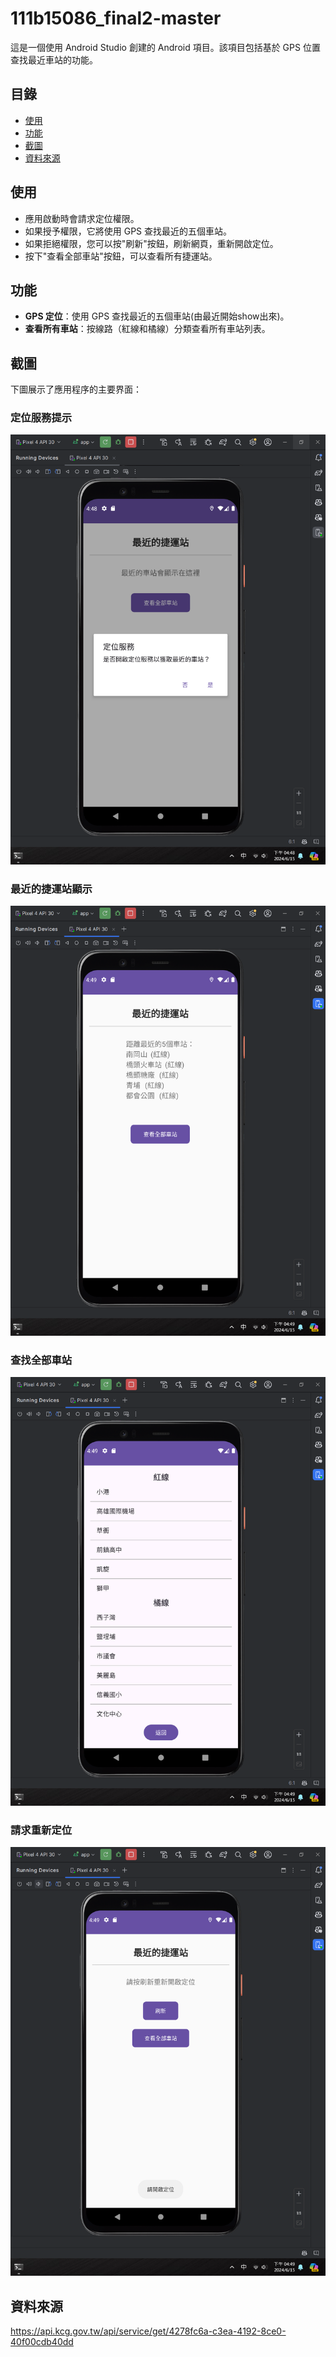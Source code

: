 # 111b15086_final2-master

這是一個使用 Android Studio 創建的 Android 項目。該項目包括基於 GPS 位置查找最近車站的功能。

## 目錄
- [使用](#使用)
- [功能](#功能)
- [截圖](#截圖)
- [資料來源](#資料來源)

## 使用

- 應用啟動時會請求定位權限。
- 如果授予權限，它將使用 GPS 查找最近的五個車站。
- 如果拒絕權限，您可以按"刷新"按鈕，刷新網頁，重新開啟定位。
- 按下"查看全部車站"按鈕，可以查看所有捷運站。

## 功能

- **GPS 定位**：使用 GPS 查找最近的五個車站(由最近開始show出來)。
- **查看所有車站**：按線路（紅線和橘線）分類查看所有車站列表。

## 截圖

下圖展示了應用程序的主要界面：

### 定位服務提示
![定位服務提示](images/screenshot1.png)

### 最近的捷運站顯示
![最近的捷運站顯示](images/screenshot2.png)

### 查找全部車站
![查找全部車站](images/screenshot3.png)

### 請求重新定位
![請求重新定位](images/screenshot4.png)

## 資料來源
https://api.kcg.gov.tw/api/service/get/4278fc6a-c3ea-4192-8ce0-40f00cdb40dd

